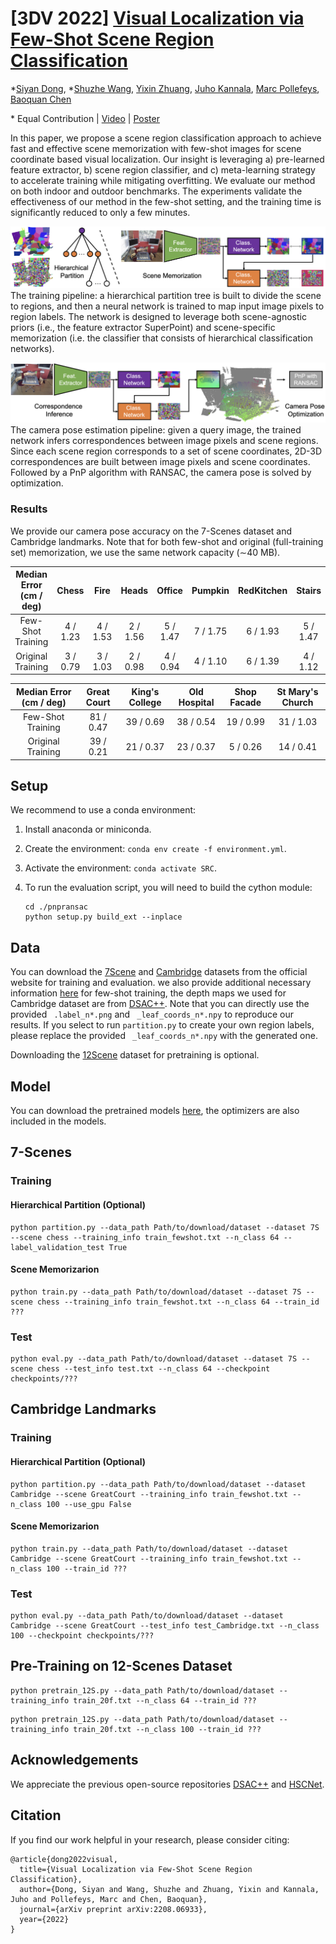 # [3DV 2022] [Visual Localization via Few-Shot Scene Region Classification](https://arxiv.org/pdf/2208.06933.pdf)

*[Siyan Dong](https://siyandong.github.io/), *[Shuzhe Wang](https://ffrivera0.github.io/), [Yixin Zhuang](https://yixin26.github.io/), 
[Juho Kannala](https://users.aalto.fi/~kannalj1/), [Marc Pollefeys](https://people.inf.ethz.ch/pomarc/), [Baoquan Chen](http://cfcs.pku.edu.cn/baoquan/)

\* Equal Contribution | [Video](https://www.youtube.com/watch?v=XyiRQs_3pFo&t=16s) | [Poster](https://drive.google.com/file/d/1qxxfoTPkUik9ryIoH6hCSwkhq4MOXUBQ/view?usp=sharing)

In this paper, we propose a scene region classification approach to achieve fast and effective scene memorization with few-shot images for scene coordinate based visual localization. Our insight is leveraging a) pre-learned feature extractor, b) scene region classifier, and c) meta-learning strategy to accelerate training while mitigating overfitting. We evaluate our method on both indoor and outdoor benchmarks. The experiments validate the effectiveness of our method in the few-shot setting, and the training time is significantly reduced to only a few minutes.

![](figs/fig_train.png)
The training pipeline: a hierarchical partition tree is built to divide the scene to regions, and then a neural network is trained to map input image pixels to region labels. The network is designed to leverage both scene-agnostic priors (i.e., the feature extractor SuperPoint) and scene-specific memorization (i.e. the classifier that consists of hierarchical classification networks).

![](figs/fig_infer.png)
The camera pose estimation pipeline: given a query image, the trained network infers correspondences between image pixels and scene regions. Since each scene region corresponds to a set of scene coordinates, 2D-3D correspondences are built between image pixels and scene coordinates. Followed by a PnP algorithm with RANSAC, the camera pose is solved by optimization.

### Results

We provide our camera pose accuracy on the 7-Scenes dataset and Cambridge landmarks. Note that for both few-shot and original (full-training set) memorization, we use the same network capacity (∼40 MB). 

| Median Error (cm / deg) | Chess | Fire | Heads | Office | Pumpkin | RedKitchen | Stairs |
| :---: | :---: | :---: | :---: | :---: | :---: | :---: | :---: |
| Few-Shot Training | 4 / 1.23 | 4 / 1.53	| 2 / 1.56 | 5 / 1.47 | 7 / 1.75 | 6 / 1.93 | 5 / 1.47 |
| Original Training | 3 / 0.79 | 3 / 1.03	| 2 / 0.98 | 4 / 0.94 | 4 / 1.10	| 6 / 1.39 | 4 / 1.12 |

| Median Error (cm / deg) | Great Court | King's College | Old Hospital | Shop Facade | St Mary's Church |
| :---: | :---: | :---: | :---: | :---: | :---: |
| Few-Shot Training | 81 / 0.47 | 39 / 0.69 | 38 / 0.54 | 19 / 0.99 | 31 / 1.03 |
| Original Training | 39 / 0.21 | 21 / 0.37 | 23 / 0.37 | 5 / 0.26  | 14 / 0.41 |


## Setup

We recommend to use a conda environment:

1. Install anaconda or miniconda.

2. Create the environment: `conda env create -f environment.yml`.

3. Activate the environment: `conda activate SRC`.

4. To run the evaluation script, you will need to build the cython module:

   ```
   cd ./pnpransac
   python setup.py build_ext --inplace
   ```



## Data

You can download the [7Scene](https://www.microsoft.com/en-us/research/project/rgb-d-dataset-7-scenes/) and [Cambridge](https://www.repository.cam.ac.uk/handle/1810/251342;jsessionid=839DB68EBBE095D30318C7A1B61DC875) datasets from the official website for training and evaluation. we also provide additional necessary information [here](https://drive.google.com/drive/folders/1aQYlGh-e9dXnXjh5VI8OSvY-SLxUM4vw?usp=sharing) for few-shot training, the depth maps we used for Cambridge dataset are from [DSAC++](https://github.com/vislearn/LessMore). Note that you can directly use the provided ``` .label_n*.png``` and ``` _leaf_coords_n*.npy``` to reproduce our results. If you select to run ```partition.py``` to create your own region labels, please replace the provided  ``` _leaf_coords_n*.npy```  with the generated one. 

Downloading the [12Scene](https://graphics.stanford.edu/projects/reloc/) dataset for pretraining is optional.



## Model

You can download the pretrained models [here](https://drive.google.com/drive/folders/1XGXEcv02TApyXi8TENOHTYbjxs9ZDtds?usp=sharing), the optimizers are also included in the models.



## 7-Scenes 

### Training

#### Hierarchical Partition (Optional)

```
python partition.py --data_path Path/to/download/dataset --dataset 7S --scene chess --training_info train_fewshot.txt --n_class 64 --label_validation_test True
```

#### Scene Memorizarion

```
python train.py --data_path Path/to/download/dataset --dataset 7S --scene chess --training_info train_fewshot.txt --n_class 64 --train_id ???
```


### Test
```
python eval.py --data_path Path/to/download/dataset --dataset 7S --scene chess --test_info test.txt --n_class 64 --checkpoint checkpoints/???
```




## Cambridge Landmarks

### Training

#### Hierarchical Partition  (Optional)

```
python partition.py --data_path Path/to/download/dataset --dataset Cambridge --scene GreatCourt --training_info train_fewshot.txt --n_class 100 --use_gpu False
```

#### Scene Memorizarion

```
python train.py --data_path Path/to/download/dataset --dataset Cambridge --scene GreatCourt --training_info train_fewshot.txt --n_class 100 --train_id ???
```


### Test
```
python eval.py --data_path Path/to/download/dataset --dataset Cambridge --scene GreatCourt --test_info test_Cambridge.txt --n_class 100 --checkpoint checkpoints/???
```




## Pre-Training on 12-Scenes Dataset
```
python pretrain_12S.py --data_path Path/to/download/dataset --training_info train_20f.txt --n_class 64 --train_id ???
```
```
python pretrain_12S.py --data_path Path/to/download/dataset --training_info train_20f.txt --n_class 100 --train_id ???
```


## Acknowledgements

We appreciate the previous open-source repositories [DSAC++](https://github.com/vislearn/LessMore) and [HSCNet](https://github.com/AaltoVision/hscnet).


## Citation

If you find our work helpful in your research, please consider citing:
```
@article{dong2022visual,
  title={Visual Localization via Few-Shot Scene Region Classification},
  author={Dong, Siyan and Wang, Shuzhe and Zhuang, Yixin and Kannala, Juho and Pollefeys, Marc and Chen, Baoquan},
  journal={arXiv preprint arXiv:2208.06933},
  year={2022}
}
```

